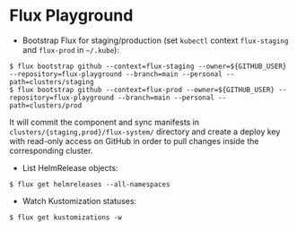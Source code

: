 # Flux Playground

* Bootstrap Flux for staging/production (set `kubectl` context `flux-staging` and `flux-prod` in `~/.kube`):

```console
$ flux bootstrap github --context=flux-staging --owner=${GITHUB_USER} --repository=flux-playground --branch=main --personal --path=clusters/staging
$ flux bootstrap github --context=flux-prod --owner=${GITHUB_USER} --repository=flux-playground --branch=main --personal --path=clusters/prod
```

It will commit the component and sync manifests in `clusters/{staging,prod}/flux-system/` directory and create a deploy key with read-only access on GitHub in order to pull changes inside the corresponding cluster.

* List HelmRelease objects:

```console
$ flux get helmreleases --all-namespaces
```

* Watch Kustomization statuses:

```console
$ flux get kustomizations -w
```
